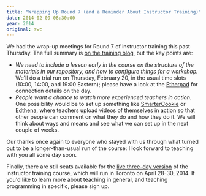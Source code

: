 ```yaml
---
title: "Wrapping Up Round 7 (and a Reminder About Instructor Training)"
date: 2014-02-09 08:30:00
year: 2014
original: swc
---
```

<p>
  We had the wrap-up meetings for Round 7 of instructor training this past Thursday.
  The full summary is <a href="{{site.training_url}}/2014/02/07/wrapping-up-round-7/">on the training blog</a>,
  but the key points are:
</p>
<ul>
  <li>
    <em>We need to include a lesson early in the course on the structure of the materials in our repository, and how to configure things for a workshop.</em>
    We'll do a trial run on Thursday, February 20, in the usual time slots (10:00, 14:00, and 19:00 Eastern);
    please have a look at the <a href="https://etherpad.mozilla.org/swc-teaching">Etherpad</a> for connection details on the day.
  </li>
  <li>
    <em>People want a chance to watch more experienced teachers in action.</em>
    One possibility would be to set up something like
    <a href="https://beasmartercookie.com/">SmarterCookie</a>
    or
    <a href="http://www.edthena.com/">Edthena</a>,
    where teachers upload videos of themselves in action so that other people can comment on what they do and how they do it.
    We will think about ways and means and see what we can set up in the next couple of weeks.
  </li>
</ul>
<p>
  Our thanks once again to everyone who stayed with us through what turned out to be a longer-than-usual run of the course:
  I look forward to teaching with you all some day soon.
</p>
<p>
  Finally,
  there are still seats available for the
  <a href="http://www.eventbrite.com/e/software-carpentry-instructor-training-registration-9481333925">live three-day version</a>
  of the instructor training course,
  which will run in Toronto on April 28-30, 2014.
  If you'd like to learn more about teaching in general,
  and teaching programming in specific,
  please sign up.
</p>
